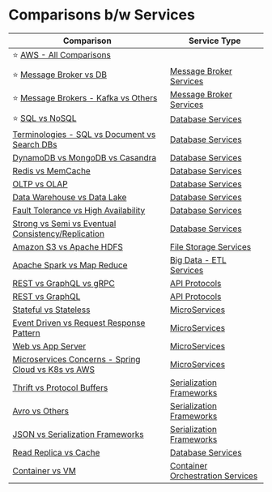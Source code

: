 # Comparisons b/w Services

| Comparison                                                                                                            | Service Type                                                          |
|-----------------------------------------------------------------------------------------------------------------------|-----------------------------------------------------------------------|
| :star: [AWS - All Comparisons](2_AWSServices/AWS-All-Comparisons.md)                                                  |                                                                       |
| :star: [Message Broker vs DB](4_MessageBrokersEDA/MessageBrokerVsDB.md)                                               | [Message Broker Services](4_MessageBrokersEDA)                        |
| :star: [Message Brokers - Kafka vs Others](4_MessageBrokersEDA/KafkaVsRabbitMQVsSQSVsSNS.md)                          | [Message Broker Services](4_MessageBrokersEDA)                        |
| :star: [SQL vs NoSQL](3_DatabaseServices/SQLvsNoSQL.md)                                                               | [Database Services](3_DatabaseServices)                               |
| [Terminologies - SQL vs Document vs Search DBs](3_DatabaseServices/TermsComparisons.md)                               | [Database Services](3_DatabaseServices)                               |
| [DynamoDB vs MongoDB vs Casandra](3_DatabaseServices/DynamoDBVsMongoDBVsCasandra.md)                                  | [Database Services](3_DatabaseServices)                               |
| [Redis vs MemCache](3_DatabaseServices/8_InMemory-Databases/RedisVsMemcache.md)                                       | [Database Services](3_DatabaseServices)                               |
| [OLTP vs OLAP](3_DatabaseServices/OLTPvsOTAP.md)                                                                      | [Database Services](3_DatabaseServices)                               |
| [Data Warehouse vs Data Lake](6_BigDataServices/StorageDBs/DataWarehousesVsLake.md)                        | [Database Services](3_DatabaseServices)                               |
| [Fault Tolerance vs High Availability](7_PropertiesDistributedSystem/Reliability/FaultToleranceVsHighAvailability.md) | [Database Services](3_DatabaseServices)                               |
| [Strong vs Semi vs Eventual Consistency/Replication](3_DatabaseServices/4_Consistency&Replication/Readme.md)          | [Database Services](3_DatabaseServices)                               |
| [Amazon S3 vs Apache HDFS](11_FileStorageServicesHDFS/HDFSVsS3.md)                                                    | [File Storage Services](11_FileStorageServicesHDFS)                   |
| [Apache Spark vs Map Reduce](6_BigDataServices/DataProcessing/ApacheSparkVsMapReduce.md)                                 | [Big Data - ETL Services](6_BigDataServices/DataProcessing/)             |
| [REST vs GraphQL vs gRPC](8_APIProtocols/Readme.md)                                                                   | [API Protocols](8_APIProtocols/Readme.md)                             |
| [REST vs GraphQL](8_APIProtocols/RESTvsGraphQL.md)                                                                    | [API Protocols](8_APIProtocols/Readme.md)                             |
| [Stateful vs Stateless](7_PropertiesDistributedSystem/StatefulVsStateless.md)                                         | [MicroServices](5_MicroServicesSOA)                                   |
| [Event Driven vs Request Response Pattern](4_MessageBrokersEDA/EventDrivenVsRequestResponsePattern.md)                | [MicroServices](5_MicroServicesSOA)                                   |
| [Web vs App Server](7_PropertiesDistributedSystem/WebVsAppServer.md)                                                  | [MicroServices](5_MicroServicesSOA)                                   |
| [Microservices Concerns - Spring Cloud vs K8s vs AWS](5_MicroServicesSOA/SpringCloudVsK8sVsAWS.md)                    | [MicroServices](5_MicroServicesSOA)                                   |
| [Thrift vs Protocol Buffers](8_APIProtocols/SerializationFrameworks/ProtoBuffersVsThrift.md)                          | [Serialization Frameworks](8_APIProtocols/SerializationFrameworks)    |
| [Avro vs Others](8_APIProtocols/SerializationFrameworks/AvroVsOthers.md)                                              | [Serialization Frameworks](8_APIProtocols/SerializationFrameworks)    |
| [JSON vs Serialization Frameworks](8_APIProtocols/DataInterchangeFormats/JSONVsSerializationFrameworks.md)            | [Serialization Frameworks](8_APIProtocols/SerializationFrameworks)    |
| [Read Replica vs Cache](3_DatabaseServices/3_ScalabilityTechniques/ReadReplicaVsCache.md)                             | [Database Services](3_DatabaseServices)                               |
| [Container vs VM](9_Container&OrchestrationServices/ContainerVsVMs.md)                                                | [Container Orchestration Services](9_Container&OrchestrationServices) |
